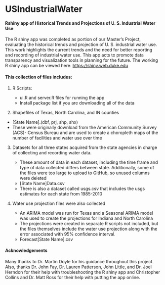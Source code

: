 # USIndustrialWater
#### Rshiny app of Historical Trends and Projections of U. S. Industrial Water Use

The R shiny app was completed as portion of our Master’s Project, evaluating the historical trends and projection of U. S. industrial water use. This work highlights the current trends and the need for better reporting and recording of industrial water use. This app acts to promote data transparency and visualization tools in planning for the future. The working R shiny app can be viewed here: https://shiny.web.duke.edu

#### This collection of files includes:
1. R Scripts:
   - ui.R and server.R files for running the app
   - Install package list if you are downloading all of the data

2.	Shapefiles of Texas, North Carolina, and IN counties
   - [State Name].(dbf, prj, shp, shx)
   - These were originally download from the American Community Survey (ACS)- Census Bureau and are used to create a choropleth maps of         the number of facilities and water use over time

3.	Datasets for all three states acquired from the state agencies in charge of collecting and recording water data. 
    - These amount of data in each dataset, including the time frame and type of data collected differs between state. Additionally, some         of the files were too large to upload to GitHub, so unused columns were deleted
    - [State Name]Data.csv
    - There is also a dataset called usgs.csv that includes the usgs estimates for each state from 1985-2010

4.	Water use projection files were also collected
    - An ARIMA model was run for Texas and a Seasonal ARIMA model was used to create the projections for Indiana and North Carolina
    - The projections were created in separate R scripts not included, but the files themselves include the water use projection along           with the error associated with 95% confidence interval. 
    - Forecast[State Name].csv
 
#### Acknowledgements
Many thanks to Dr. Martin Doyle for his guidance throughout this project. Also, thanks Dr. John Fay, Dr. Lauren Patterson, John Little, and Dr. Joel Herndon for their help with troubleshooting the R shiny app and Christopher Collins and Dr. Matt Ross for their help with putting the app online.     
